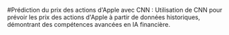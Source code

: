 #Prédiction du prix des actions d'Apple avec CNN : Utilisation de CNN pour prévoir les prix des actions d'Apple à partir de données historiques, démontrant des compétences avancées en IA financière.
